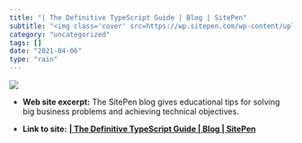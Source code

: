 ```yaml
---
title: "| The Definitive TypeScript Guide | Blog | SitePen"
subtitle: "<img class='cover' src=https://wp.sitepen.com/wp-content/uploads/2020/01/favicon.png>"
category: "uncategorized"
tags: []
date: "2021-04-06"
type: "rain"
---
```

<img class="cover" src=https://wp.sitepen.com/wp-content/uploads/2020/01/favicon.png>



* **Web site excerpt:** The SitePen blog gives educational tips for solving big business problems and achieving technical objectives.

* **Link to site:** **[| The Definitive TypeScript Guide | Blog | SitePen](https://www.sitepen.com/blog/2013/12/31/definitive-guide-to-typescript)**